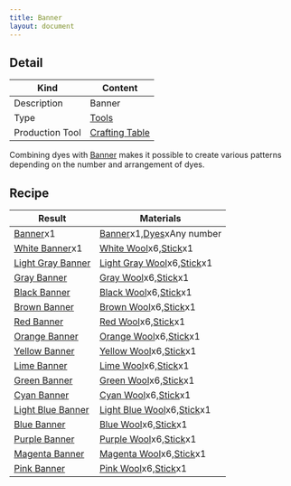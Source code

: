 ```yaml
---
title: Banner
layout: document
---
```


## Detail

|Kind|Content|
|---|---|
|Description|Banner|
|Type|[Tools](Tools)|
|Production Tool|[Crafting Table](Crafting_Table)|

Combining dyes with [Banner](Banner) makes it possible to create various patterns depending on the number and arrangement of dyes.

## Recipe

|Result|Materials|
|---|---|
|[Banner](Banner)x1|[Banner](Banner)x1,[Dyes](Materials#Dyes)xAny number|
|[White Banner](Banner)x1|[White Wool](White_Wool)x6,[Stick](Stick)x1|
|[Light Gray Banner](Banner)|[Light Gray Wool](Light_Gray_Wool)x6,[Stick](Stick)x1|
|[Gray Banner](Banner)|[Gray Wool](Gray_Wool)x6,[Stick](Stick)x1|
|[Black Banner](Banner)|[Black Wool](Black_Wool)x6,[Stick](Stick)x1|
|[Brown Banner](Banner)|[Brown Wool](Brown_Wool)x6,[Stick](Stick)x1|
|[Red Banner](Banner)|[Red Wool](Red_Wool)x6,[Stick](Stick)x1|
|[Orange Banner](Banner)|[Orange Wool](Orange_Wool)x6,[Stick](Stick)x1|
|[Yellow Banner](Banner)|[Yellow Wool](Yellow_Wool)x6,[Stick](Stick)x1|
|[Lime Banner](Banner)|[Lime Wool](Lime_Wool)x6,[Stick](Stick)x1|
|[Green Banner](Banner)|[Green Wool](Green_Wool)x6,[Stick](Stick)x1|
|[Cyan Banner](Banner)|[Cyan Wool](Cyan_Wool)x6,[Stick](Stick)x1|
|[Light Blue Banner](Banner)|[Light Blue Wool](Light_Blue_Wool)x6,[Stick](Stick)x1|
|[Blue Banner](Banner)|[Blue Wool](Blue_Wool)x6,[Stick](Stick)x1|
|[Purple Banner](Banner)|[Purple Wool](Purple_Wool)x6,[Stick](Stick)x1|
|[Magenta Banner](Banner)|[Magenta Wool](Magenta_Wool)x6,[Stick](Stick)x1|
|[Pink Banner](Banner)|[Pink Wool](Pink_Wool)x6,[Stick](Stick)x1|
